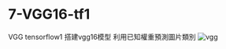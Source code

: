 # 7-VGG16-tf1
VGG tensorflow1
搭建vgg16模型
利用已知權重預測圖片類別
![vgg](https://user-images.githubusercontent.com/55481792/134100719-d32225b2-135c-48e2-836a-9e1ac6fa6842.png)
